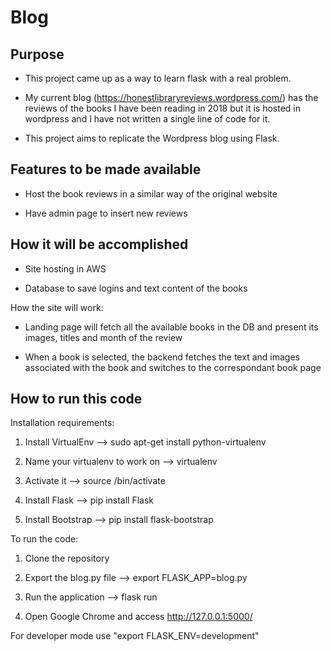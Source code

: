 # Blog

## Purpose

* This project came up as a way to learn flask with a real problem.

* My current blog (https://honestlibraryreviews.wordpress.com/) has the reviews of the books I have been reading in 2018 but it is hosted in wordpress and I have not written a single line of code for it.

* This project aims to replicate the Wordpress blog using Flask.

## Features to be made available

* Host the book reviews in a similar way of the original website

* Have admin page to insert new reviews

## How it will be accomplished

* Site hosting in AWS

* Database to save logins and text content of the books

How the site will work:

* Landing page will fetch all the available books in the DB and present its images, titles and month of the review

* When a book is selected, the backend fetches the text and images associated with the book and switches to the correspondant book page

## How to run this code

Installation requirements:

1. Install VirtualEnv --> sudo apt-get install python-virtualenv

2. Name your virtualenv to work on --> virtualenv <name>

3. Activate it --> source <name>/bin/activate

4. Install Flask --> pip install Flask

5. Install Bootstrap --> pip install flask-bootstrap

To run the code:

1. Clone the repository

2. Export the blog.py file --> export FLASK_APP=blog.py

3. Run the application --> flask run

4. Open Google Chrome and access http://127.0.0.1:5000/

For developer mode use "export FLASK_ENV=development"
